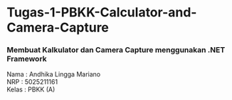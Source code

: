 # Tugas-1-PBKK-Calculator-and-Camera-Capture

### Membuat Kalkulator dan Camera Capture menggunakan .NET Framework
Nama  : Andhika Lingga Mariano <br/>
NRP   : 5025211161 <br/>
Kelas : PBKK (A)
